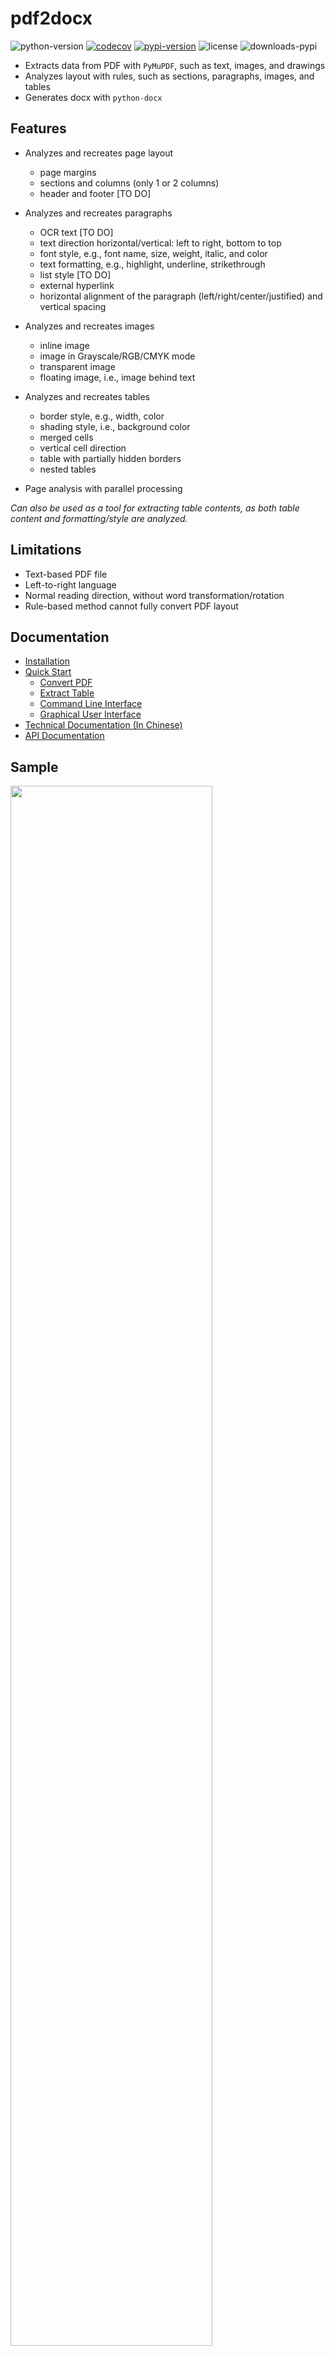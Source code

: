 # pdf2docx 

![python-version](https://img.shields.io/badge/python->=3.6-green.svg)
<a target="_blank" href="https://codecov.io/gh/dothinking/pdf2docx"><img src="https://codecov.io/gh/dothinking/pdf2docx/branch/master/graph/badge.svg" alt="codecov"/></a>
<a target="_blank" href="https://pypi.python.org/pypi/pdf2docx/"><img src="https://img.shields.io/pypi/v/pdf2docx.svg" alt="pypi-version"/></a>
<img src="https://img.shields.io/pypi/l/pdf2docx.svg" alt="license"/>
<img src="https://img.shields.io/pypi/dm/pdf2docx" alt="downloads-pypi"/>

- Extracts data from PDF with `PyMuPDF`, such as text, images, and drawings
- Analyzes layout with rules, such as sections, paragraphs, images, and tables
- Generates docx with `python-docx`

## Features

- Analyzes and recreates page layout
    - page margins
    - sections and columns (only 1 or 2 columns)
    - header and footer [TO DO]

- Analyzes and recreates paragraphs
    - OCR text [TO DO]
    - text direction horizontal/vertical: left to right, bottom to top
    - font style, e.g., font name, size, weight, italic, and color
    - text formatting, e.g., highlight, underline, strikethrough
    - list style [TO DO]
    - external hyperlink
    - horizontal alignment of the paragraph (left/right/center/justified) and vertical spacing
    
- Analyzes and recreates images
    - inline image
    - image in Grayscale/RGB/CMYK mode
    - transparent image
    - floating image, i.e., image behind text

- Analyzes and recreates tables
    - border style, e.g., width, color
    - shading style, i.e., background color
    - merged cells
    - vertical cell direction
    - table with partially hidden borders
    - nested tables

- Page analysis with parallel processing

*Can also be used as a tool for extracting table contents, as both table content and formatting/style are analyzed.*

## Limitations

- Text-based PDF file
- Left-to-right language
- Normal reading direction, without word transformation/rotation
- Rule-based method cannot fully convert PDF layout

## Documentation

- <a target="_blank" href="https://pdf2docx.readthedocs.io/en/latest/installation.html">Installation</a>
- <a target="_blank" href="https://pdf2docx.readthedocs.io/en/latest/quickstart.html">Quick Start</a>
    - <a target="_blank" href="https://pdf2docx.readthedocs.io/en/latest/quickstart.convert.html">Convert PDF</a>
    - <a target="_blank" href="https://pdf2docx.readthedocs.io/en/latest/quickstart.table.html">Extract Table</a>
    - <a target="_blank" href="https://pdf2docx.readthedocs.io/en/latest/quickstart.cli.html">Command Line Interface</a>
    - <a target="_blank" href="https://pdf2docx.readthedocs.io/en/latest/quickstart.gui.html">Graphical User Interface</a>
- <a target="_blank" href="https://pdf2docx.readthedocs.io/en/latest/techdoc.html">Technical Documentation (In Chinese)</a>
- <a target="_blank" href="https://pdf2docx.readthedocs.io/en/latest/modules.html">API Documentation</a>

## Sample

<div style="" class="centered">
    <img style="filter: drop-shadow(5px 5px 4px var(--body-color))" width=80% src="https://github.com/tutosrivegamerLQ/images-projects-srm-trg/raw/main/pdf2docx/sample-pdf2docx.png">
</div>